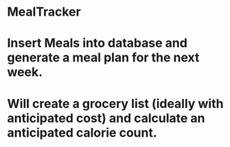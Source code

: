 # MealTracker
# Insert Meals into database and generate a meal plan for the next week.
# Will create a grocery list (ideally with anticipated cost) and calculate an anticipated calorie count.